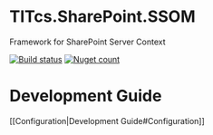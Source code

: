 # TITcs.SharePoint.SSOM
Framework for SharePoint Server Context

[![Build status](https://ci.appveyor.com/api/projects/status/aefjtdgr6k65tgcn?svg=true)](https://ci.appveyor.com/project/Stiven/titcs-sharepoint-ssom)
[![Nuget count](http://img.shields.io/nuget/v/TITcs.SharePoint.SSOM.svg)](http://www.nuget.org/packages/TITcs.SharePoint.SSOM/)


Development Guide
=================

[[Configuration|Development Guide#Configuration]]
